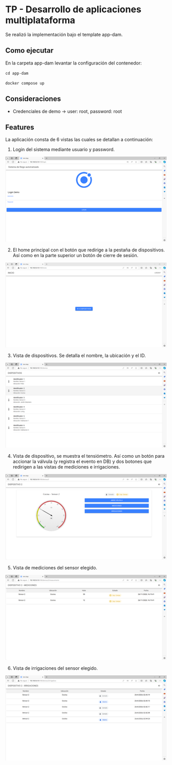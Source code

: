 # TP - Desarrollo de aplicaciones multiplataforma

Se realizó la implementación bajo el template app-dam.

## Como ejecutar

En la carpeta app-dam levantar la configuración del contenedor:

``
    cd app-dam
``

``
    docker compose up
``

## Consideraciones

- Credenciales de demo -> user: root, password: root

## Features

La aplicación consta de 6 vistas las cuales se detallan a continuación:

1. Login del sistema mediante usuario y password.

![Login del sistema](doc/01_login.png)

2. El home principal con el botón que redirige a la pestaña de dispositivos. Así como en la parte superior un botón de cierre de sesión.

![Login del sistema](doc/02_home.png)

3. Vista de dispositivos. Se detalla el nombre, la ubicación y el ID.
   
![Login del sistema](doc/03_devices.png)

4. Vista de dispositivo, se muestra el tensiómetro. Así como un botón para accionar la válvula (y registra el evento en DB) y dos botones que redirigen a las vistas de mediciones e irrigaciones.
   
![Login del sistema](doc/04_device.png)

5. Vista de mediciones del sensor elegido.
   
![Login del sistema](doc/05_meas.png)

6. Vista de irrigaciones del sensor elegido.
   
![Login del sistema](doc/06_irri.png)

